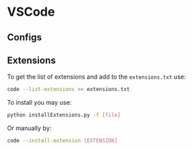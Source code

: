 # VSCode 
## Configs

## Extensions

To get the list of extensions and add to the `extensions.txt` use:

```bash
code --list-extensions >> extensions.txt
```

To install you may use:

```bash
python installExtensions.py -f [file]
```

Or manually by:

```bash
code --install-extension [EXTENSION]
```